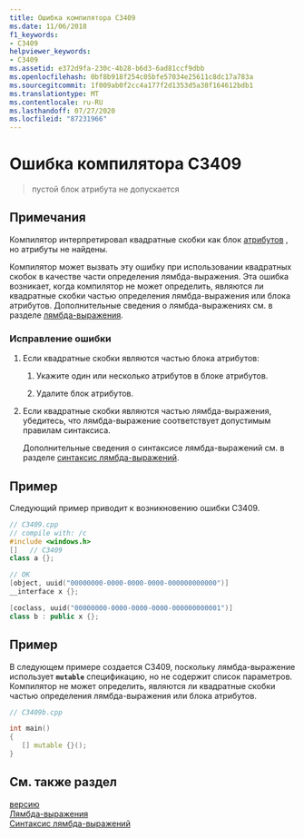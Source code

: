 ```yaml
---
title: Ошибка компилятора C3409
ms.date: 11/06/2018
f1_keywords:
- C3409
helpviewer_keywords:
- C3409
ms.assetid: e372d9fa-230c-4b28-b6d3-6ad81ccf9dbb
ms.openlocfilehash: 0bf8b918f254c05bfe57034e25611c8dc17a783a
ms.sourcegitcommit: 1f009ab0f2cc4a177f2d1353d5a38f164612bdb1
ms.translationtype: MT
ms.contentlocale: ru-RU
ms.lasthandoff: 07/27/2020
ms.locfileid: "87231966"
---
```

# <a name="compiler-error-c3409"></a>Ошибка компилятора C3409

> пустой блок атрибута не допускается

## <a name="remarks"></a>Примечания

Компилятор интерпретировал квадратные скобки как блок [атрибутов](../../windows/attributes-alphabetical-reference.md) , но атрибуты не найдены.

Компилятор может вызвать эту ошибку при использовании квадратных скобок в качестве части определения лямбда-выражения. Эта ошибка возникает, когда компилятор не может определить, являются ли квадратные скобки частью определения лямбда-выражения или блока атрибутов. Дополнительные сведения о лямбда-выражениях см. в разделе [лямбда-выражения](../../cpp/lambda-expressions-in-cpp.md).

### <a name="to-correct-this-error"></a>Исправление ошибки

1. Если квадратные скобки являются частью блока атрибутов:

   1. Укажите один или несколько атрибутов в блоке атрибутов.

   1. Удалите блок атрибутов.

1. Если квадратные скобки являются частью лямбда-выражения, убедитесь, что лямбда-выражение соответствует допустимым правилам синтаксиса.

   Дополнительные сведения о синтаксисе лямбда-выражений см. в разделе [синтаксис лямбда-выражений](../../cpp/lambda-expression-syntax.md).

## <a name="example"></a>Пример

Следующий пример приводит к возникновению ошибки C3409.

```cpp
// C3409.cpp
// compile with: /c
#include <windows.h>
[]   // C3409
class a {};

// OK
[object, uuid("00000000-0000-0000-0000-000000000000")]
__interface x {};

[coclass, uuid("00000000-0000-0000-0000-000000000001")]
class b : public x {};
```

## <a name="example"></a>Пример

В следующем примере создается C3409, поскольку лямбда-выражение использует **`mutable`** спецификацию, но не содержит список параметров. Компилятор не может определить, являются ли квадратные скобки частью определения лямбда-выражения или блока атрибутов.

```cpp
// C3409b.cpp

int main()
{
   [] mutable {}();
}
```

## <a name="see-also"></a>См. также раздел

[версию](../../windows/attributes-alphabetical-reference.md)<br/>
[Лямбда-выражения](../../cpp/lambda-expressions-in-cpp.md)<br/>
[Синтаксис лямбда-выражений](../../cpp/lambda-expression-syntax.md)
